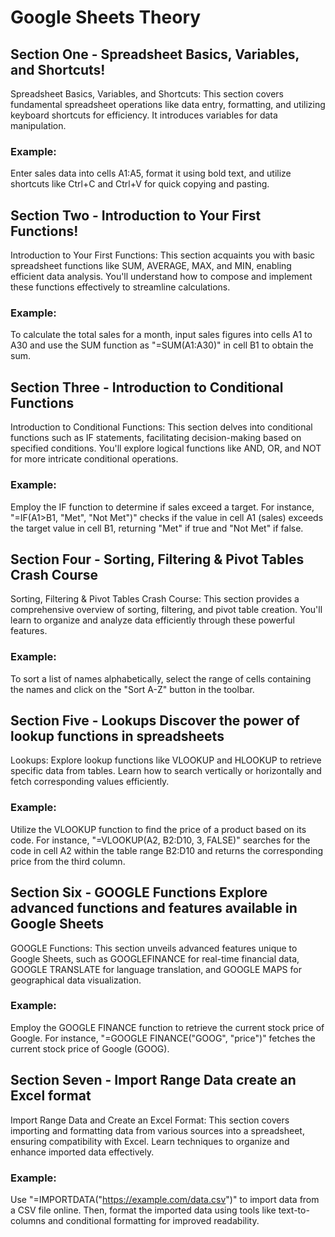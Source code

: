 # Google Sheets Theory

## Section One - Spreadsheet Basics, Variables, and Shortcuts!
Spreadsheet Basics, Variables, and Shortcuts: This section covers fundamental spreadsheet operations like data entry, formatting, and utilizing keyboard shortcuts for efficiency. It introduces variables for data manipulation.
### Example:
Enter sales data into cells A1:A5, format it using bold text, and utilize shortcuts like Ctrl+C and Ctrl+V for quick copying and pasting.

## Section Two - Introduction to Your First Functions!
Introduction to Your First Functions: This section acquaints you with basic spreadsheet functions like SUM, AVERAGE, MAX, and MIN, enabling efficient data analysis. You'll understand how to compose and implement these functions effectively to streamline calculations.
### Example:
To calculate the total sales for a month, input sales figures into cells A1 to A30 and use the SUM function as "=SUM(A1:A30)" in cell B1 to obtain the sum.

## Section Three - Introduction to Conditional Functions
Introduction to Conditional Functions: This section delves into conditional functions such as IF statements, facilitating decision-making based on specified conditions. You'll explore logical functions like AND, OR, and NOT for more intricate conditional operations.
### Example:
Employ the IF function to determine if sales exceed a target. For instance, "=IF(A1>B1, "Met", "Not Met")" checks if the value in cell A1 (sales) exceeds the target value in cell B1, returning "Met" if true and "Not Met" if false.

## Section Four - Sorting, Filtering & Pivot Tables Crash Course
Sorting, Filtering & Pivot Tables Crash Course: This section provides a comprehensive overview of sorting, filtering, and pivot table creation. You'll learn to organize and analyze data efficiently through these powerful features.
### Example:
To sort a list of names alphabetically, select the range of cells containing the names and click on the "Sort A-Z" button in the toolbar.

## Section Five - Lookups Discover the power of lookup functions in spreadsheets
Lookups: Explore lookup functions like VLOOKUP and HLOOKUP to retrieve specific data from tables. Learn how to search vertically or horizontally and fetch corresponding values efficiently.
### Example:
Utilize the VLOOKUP function to find the price of a product based on its code. For instance, "=VLOOKUP(A2, B2:D10, 3, FALSE)" searches for the code in cell A2 within the table range B2:D10 and returns the corresponding price from the third column.

## Section Six - GOOGLE Functions Explore advanced functions and features available in Google Sheets
GOOGLE Functions: This section unveils advanced features unique to Google Sheets, such as GOOGLEFINANCE for real-time financial data, GOOGLE TRANSLATE for language translation, and GOOGLE MAPS for geographical data visualization.
### Example:
Employ the GOOGLE FINANCE function to retrieve the current stock price of Google. For instance, "=GOOGLE FINANCE("GOOG", "price")" fetches the current stock price of Google (GOOG).

## Section Seven - Import Range Data create an Excel format
Import Range Data and Create an Excel Format: This section covers importing and formatting data from various sources into a spreadsheet, ensuring compatibility with Excel. Learn techniques to organize and enhance imported data effectively.
### Example:
Use "=IMPORTDATA("https://example.com/data.csv")" to import data from a CSV file online. Then, format the imported data using tools like text-to-columns and conditional formatting for improved readability.
